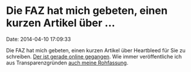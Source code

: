 Die FAZ hat mich gebeten, einen kurzen Artikel über \...
========================================================

Date: 2014-04-10 17:09:33

Die FAZ hat mich gebeten, einen kurzen Artikel über Heartbleed für Sie
zu schreiben. [Der ist gerade online
gegangen](http://www.faz.net/-gqz-7o9qk). Wie immer veröffentliche ich
aus Transparenzgründen [auch meine
Rohfassung](http://ptrace.fefe.de/faz-heartbleed.html).
